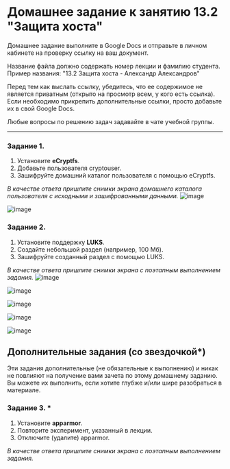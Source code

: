 # Домашнее задание к занятию 13.2 "Защита хоста"

Домашнее задание выполните в Google Docs и отправьте в личном кабинете на проверку ссылку на ваш документ.

Название файла должно содержать номер лекции и фамилию студента. Пример названия: "13.2 Защита хоста - Александр Александров"

Перед тем как выслать ссылку, убедитесь, что ее содержимое не является приватным (открыто на просмотр всем, у кого есть ссылка). Если необходимо прикрепить дополнительные ссылки, просто добавьте их в свой Google Docs.

Любые вопросы по решению задач задавайте в чате учебной группы.

------

### Задание 1.

1. Установите **eCryptfs**.
2. Добавьте пользователя cryptouser.
3. Зашифруйте домашний каталог пользователя с помощью eCryptfs.


*В качестве ответа  пришлите снимки экрана домашнего каталога пользователя с исходными и зашифрованными данными.* 
![image](https://user-images.githubusercontent.com/93542374/206700471-fe81f3b2-1449-4860-aa33-4d6d6d52cce9.png)

![image](https://user-images.githubusercontent.com/93542374/206700149-0732b376-50c1-475c-9660-1b240f11d541.png)


### Задание 2.

1. Установите поддержку **LUKS**.
2. Создайте небольшой раздел (например, 100 Мб).
3. Зашифруйте созданный раздел с помощью LUKS.

*В качестве ответа пришлите снимки экрана с поэтапным выполнением задания.*
![image](https://user-images.githubusercontent.com/93542374/206701310-276882b0-2a09-48f5-9839-7cafbfb40192.png)

![image](https://user-images.githubusercontent.com/93542374/206701995-39d05687-a08a-4547-979d-cf971f54a96a.png)

![image](https://user-images.githubusercontent.com/93542374/206702528-edf60042-88ba-43ef-af39-d19b0d18ea78.png)

![image](https://user-images.githubusercontent.com/93542374/206703536-3b1d8641-23ad-4aac-acbb-cb80d48b78f7.png)

![image](https://user-images.githubusercontent.com/93542374/206704284-0e156d59-bebd-432a-876e-f2a5fe577c96.png)


## Дополнительные задания (со звездочкой*)

Эти задания дополнительные (не обязательные к выполнению) и никак не повлияют на получение вами зачета по этому домашнему заданию. Вы можете их выполнить, если хотите глубже и/или шире разобраться в материале.

### Задание 3. *

1. Установите **apparmor**.
2. Повторите эксперимент, указанный в лекции.
3. Отключите (удалите) apparmor.


*В качестве ответа пришлите снимки экрана с поэтапным выполнением задания.*



